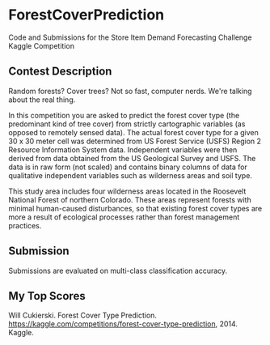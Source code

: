 # ForestCoverPrediction

Code and Submissions for the Store Item Demand Forecasting Challenge Kaggle Competition


## Contest Description

Random forests? Cover trees? Not so fast, computer nerds. We're talking about the real thing.

In this competition you are asked to predict the forest cover type (the predominant kind of tree cover) from strictly cartographic variables (as opposed to remotely sensed data). The actual forest cover type for a given 30 x 30 meter cell was determined from US Forest Service (USFS) Region 2 Resource Information System data. Independent variables were then derived from data obtained from the US Geological Survey and USFS. The data is in raw form (not scaled) and contains binary columns of data for qualitative independent variables such as wilderness areas and soil type.

This study area includes four wilderness areas located in the Roosevelt National Forest of northern Colorado. These areas represent forests with minimal human-caused disturbances, so that existing forest cover types are more a result of ecological processes rather than forest management practices.


## Submission

Submissions are evaluated on multi-class classification accuracy.


## My Top Scores



Will Cukierski. Forest Cover Type Prediction. https://kaggle.com/competitions/forest-cover-type-prediction, 2014. Kaggle.
